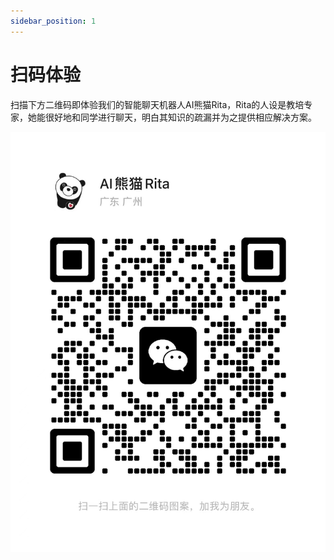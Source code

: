 ```yaml
---
sidebar_position: 1
---
```


# 扫码体验

扫描下方二维码即体验我们的智能聊天机器人AI熊猫Rita，Rita的人设是教培专家，她能很好地和同学进行聊天，明白其知识的疏漏并为之提供相应解决方案。

![](./img/algmon.core.product.02.png)
